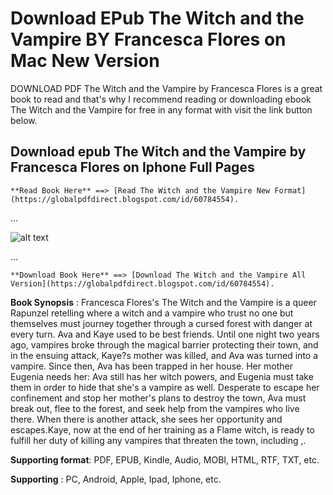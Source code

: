 


































# Download EPub The Witch and the Vampire BY Francesca Flores on Mac New Version

  DOWNLOAD PDF The Witch and the Vampire by Francesca Flores is a great book to read and that's why I recommend reading or downloading ebook The Witch and the Vampire for free in any format with visit the link button below.

## Download epub The Witch and the Vampire by Francesca Flores on Iphone Full Pages



    **Read Book Here** ==> [Read The Witch and the Vampire New Format](https://globalpdfdirect.blogspot.com/id/60784554).

...



![alt text](https://i.gr-assets.com/images/S/compressed.photo.goodreads.com/books/1652450806l/60784554.jpg?raw=true)

...



    **Download Book Here** ==> [Download The Witch and the Vampire All Version](https://globalpdfdirect.blogspot.com/id/60784554).



**Book Synopsis** : Francesca Flores's The Witch and the Vampire is a queer Rapunzel retelling where a witch and a vampire who trust no one but themselves must journey together through a cursed forest with danger at every turn. Ava and Kaye used to be best friends. Until one night two years ago, vampires broke through the magical barrier protecting their town, and in the ensuing attack, Kaye?s mother was killed, and Ava was turned into a vampire. Since then, Ava has been trapped in her house. Her mother Eugenia needs her: Ava still has her witch powers, and Eugenia must take them in order to hide that she's a vampire as well. Desperate to escape her confinement and stop her mother's plans to destroy the town, Ava must break out, flee to the forest, and seek help from the vampires who live there. When there is another attack, she sees her opportunity and escapes.Kaye, now at the end of her training as a Flame witch, is ready to fulfill her duty of killing any vampires that threaten the town, including ,.



**Supporting format**: PDF, EPUB, Kindle, Audio, MOBI, HTML, RTF, TXT, etc.



**Supporting** : PC, Android, Apple, Ipad, Iphone, etc.
